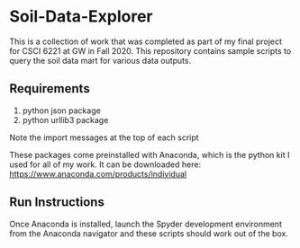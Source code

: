 # Soil-Data-Explorer

This is a collection of work that was completed as part of my final project for CSCI 6221 at GW in Fall 2020.
This repository contains sample scripts to query the soil data mart for various data outputs.

## Requirements

1. python json package
2. python urllib3 package

Note the import messages at the top of each script

These packages come preinstalled with Anaconda, which is the python kit I used for all of my work.
It can be downloaded here: https://www.anaconda.com/products/individual

## Run Instructions

Once Anaconda is installed, launch the Spyder development environment from the Anaconda navigator and these scripts should work out of the box.
